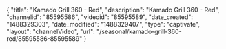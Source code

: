 {
    "title": "Kamado Grill 360 - Red",
    "description": "Kamado Grill 360 - Red",
    "channelid": "85595586",
    "videoid": "85595589",
    "date_created": "1488329303",
    "date_modified": "1488329407",
    "type": "captivate",
    "layout": "channelVideo",
    "url": "\/seasonal\/kamado-grill-360-red\/85595586-85595589"
}
